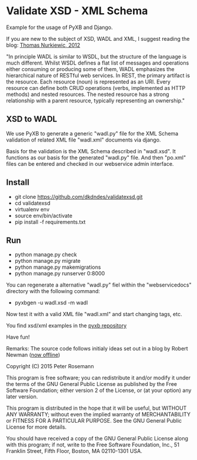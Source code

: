 Validate XSD - XML Schema
===

Example for the usage of PyXB and Django. 

If you are new to the subject of XSD, WADL and XML, I suggest reading the blog: [Thomas Nurkiewic, 2012](http://www.nurkiewicz.com/2012/01/gentle-introduction-to-wadl-in-java.html)

"In principle WADL is similar to WSDL, but the structure of the language is much different. Whilst WSDL defines a flat list of messages and operations either consuming or producing some of them, WADL emphasizes the hierarchical nature of RESTful web services. In REST, the primary artifact is the resource. Each resource (noun) is represented as an URI. Every resource can define both CRUD operations (verbs, implemented as HTTP methods) and nested resources. The nested resource has a strong relationship with a parent resource, typically representing an ownership."

XSD to WADL
-----------

We use PyXB to generate a generic "wadl.py" file for the XML Schema validation of related XML file "wadl.xml" documents via django. 

Basis for the validation is the XML Schema described in "wadl.xsd". It functions as our basis for the generated "wadl.py" file. And then "po.xml" files can be entered and checked in our webservice admin interface.

Install
-------
* git clone https://github.com/dkdndes/validatexsd.git
* cd validatexsd
* virtualenv env
* source env/bin/activate
* pip install -f requirements.txt

Run
---
* python manage.py check 
* python manage.py migrate 
* python manage.py makemigrations
* python manage.py runserver 0:8000

You can regenerate a alternative "wadl.py" fiel within the "webservicedocs" directory with the following command:

* pyxbgen -u wadl.xsd -m wadl

Now test it with a valid XML file "wadl.xml" and start changing tags, etc. 

You find xsd/xml examples in the [pyxb repository](https://github.com/pabigot/pyxb/tree/next/examples)

Have fun!

Remarks: The source code follows initialy ideas set out in a blog by Robert Newman ([now offline](http://www.robertnewmanconsulting.com/blog/2013/apr/03/using-pyxb-django-validate-xml-docs-xsd-schemas/))

Copyright (C) 2015 Peter Rosemann

This program is free software; you can redistribute it and/or modify it under the terms of the GNU General Public License as published by the Free Software Foundation; either version 2 of the License, or (at your option) any later version.

This program is distributed in the hope that it will be useful,
but WITHOUT ANY WARRANTY; without even the implied warranty of MERCHANTABILITY or FITNESS FOR A PARTICULAR PURPOSE.  See the GNU General Public License for more details.

You should have received a copy of the GNU General Public License along with this program; if not, write to the Free Software Foundation, Inc.,
51 Franklin Street, Fifth Floor, Boston, MA 02110-1301 USA.
